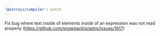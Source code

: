 ```yaml
---
'@astrojs/compiler': patch
---
```


Fix bug where text inside of elements inside of an expression was not read properly (https://github.com/snowpackjs/astro/issues/1617)
